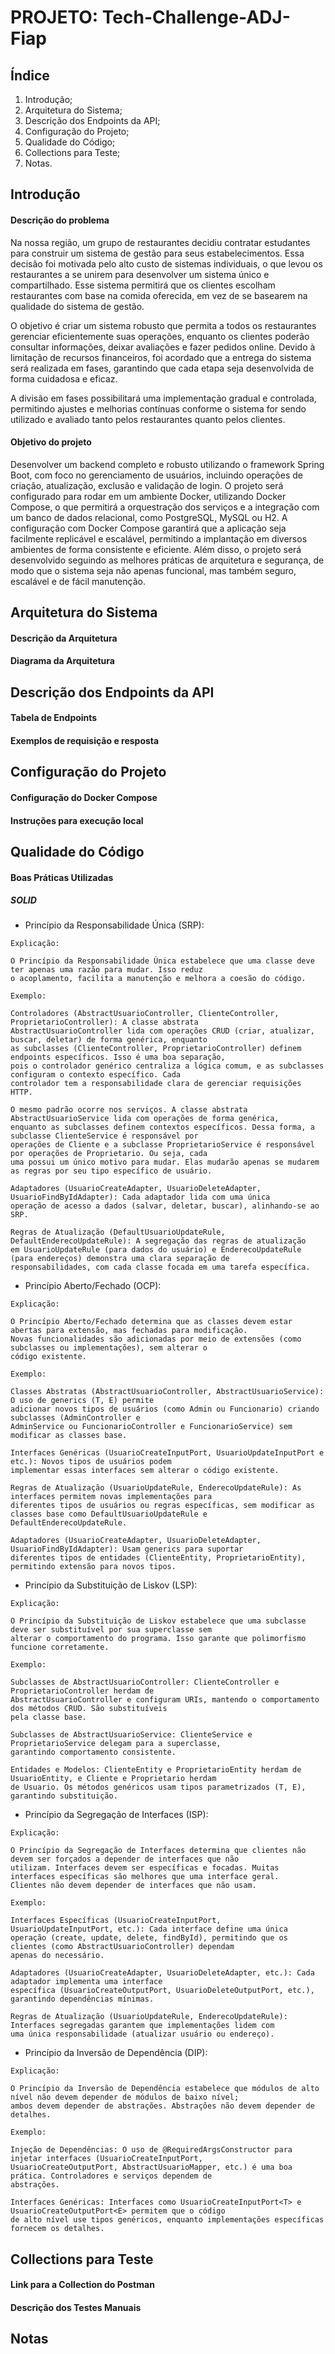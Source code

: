 # PROJETO: Tech-Challenge-ADJ-Fiap


## Índice
1. Introdução;
2. Arquitetura do Sistema;
3. Descrição dos Endpoints da API;
4. Configuração do Projeto;
5. Qualidade do Código;
6. Collections para Teste;
7. Notas.


## Introdução

#### Descrição do problema

Na nossa região, um grupo de restaurantes decidiu contratar estudantes
para construir um sistema de gestão para seus estabelecimentos. Essa decisão
foi motivada pelo alto custo de sistemas individuais, o que levou os restaurantes
a se unirem para desenvolver um sistema único e compartilhado. Esse sistema
permitirá que os clientes escolham restaurantes com base na comida oferecida,
em vez de se basearem na qualidade do sistema de gestão.

O objetivo é criar um sistema robusto que permita a todos os restaurantes
gerenciar eficientemente suas operações, enquanto os clientes poderão
consultar informações, deixar avaliações e fazer pedidos online. Devido à
limitação de recursos financeiros, foi acordado que a entrega do sistema será
realizada em fases, garantindo que cada etapa seja desenvolvida de forma
cuidadosa e eficaz.

A divisão em fases possibilitará uma implementação gradual e controlada,
permitindo ajustes e melhorias contínuas conforme o sistema for sendo utilizado
e avaliado tanto pelos restaurantes quanto pelos clientes.

#### Objetivo do projeto

Desenvolver um backend completo e robusto utilizando o framework
Spring Boot, com foco no gerenciamento de usuários, incluindo operações de
criação, atualização, exclusão e validação de login. O projeto será configurado
para rodar em um ambiente Docker, utilizando Docker Compose, o que permitirá
a orquestração dos serviços e a integração com um banco de dados relacional,
como PostgreSQL, MySQL ou H2. A configuração com Docker Compose
garantirá que a aplicação seja facilmente replicável e escalável, permitindo a
implantação em diversos ambientes de forma consistente e eficiente. Além disso,
o projeto será desenvolvido seguindo as melhores práticas de arquitetura e
segurança, de modo que o sistema seja não apenas funcional, mas também
seguro, escalável e de fácil manutenção.


## Arquitetura do Sistema

#### Descrição da Arquitetura 

#### Diagrama da Arquitetura


## Descrição dos Endpoints da API

#### Tabela de Endpoints

#### Exemplos de requisição e resposta


## Configuração do Projeto

#### Configuração do Docker Compose

#### Instruções para execução local


## Qualidade do Código

#### Boas Práticas Utilizadas

##### SOLID
- Princípio da Responsabilidade Única (SRP):
```
Explicação: 

O Princípio da Responsabilidade Única estabelece que uma classe deve ter apenas uma razão para mudar. Isso reduz
o acoplamento, facilita a manutenção e melhora a coesão do código.

Exemplo:

Controladores (AbstractUsuarioController, ClienteController, ProprietarioController): A classe abstrata
AbstractUsuarioController lida com operações CRUD (criar, atualizar, buscar, deletar) de forma genérica, enquanto
as subclasses (ClienteController, ProprietarioController) definem endpoints específicos. Isso é uma boa separação,
pois o controlador genérico centraliza a lógica comum, e as subclasses configuram o contexto específico. Cada
controlador tem a responsabilidade clara de gerenciar requisições HTTP.

O mesmo padrão ocorre nos serviços. A classe abstrata AbstractUsuarioService lida com operações de forma genérica,
enquanto as subclasses definem contextos específicos. Dessa forma, a subclasse ClienteService é responsável por
operações de Cliente e a subclasse ProprietarioService é responsável por operações de Proprietario. Ou seja, cada
uma possui um único motivo para mudar. Elas mudarão apenas se mudarem as regras por seu tipo específico de usuário.

Adaptadores (UsuarioCreateAdapter, UsuarioDeleteAdapter, UsuarioFindByIdAdapter): Cada adaptador lida com uma única
operação de acesso a dados (salvar, deletar, buscar), alinhando-se ao SRP.

Regras de Atualização (DefaultUsuarioUpdateRule, DefaultEnderecoUpdateRule): A segregação das regras de atualização
em UsuarioUpdateRule (para dados do usuário) e EnderecoUpdateRule (para endereços) demonstra uma clara separação de
responsabilidades, com cada classe focada em uma tarefa específica.

```
- Princípio Aberto/Fechado (OCP):
```
Explicação:

O Princípio Aberto/Fechado determina que as classes devem estar abertas para extensão, mas fechadas para modificação.
Novas funcionalidades são adicionadas por meio de extensões (como subclasses ou implementações), sem alterar o
código existente.

Exemplo:

Classes Abstratas (AbstractUsuarioController, AbstractUsuarioService): O uso de generics (T, E) permite
adicionar novos tipos de usuários (como Admin ou Funcionario) criando subclasses (AdminController e
AdminService ou FuncionarioController e FuncionarioService) sem modificar as classes base.

Interfaces Genéricas (UsuarioCreateInputPort, UsuarioUpdateInputPort e etc.): Novos tipos de usuários podem
implementar essas interfaces sem alterar o código existente.

Regras de Atualização (UsuarioUpdateRule, EnderecoUpdateRule): As interfaces permitem novas implementações para
diferentes tipos de usuários ou regras específicas, sem modificar as classes base como DefaultUsuarioUpdateRule e
DefaultEnderecoUpdateRule.

Adaptadores (UsuarioCreateAdapter, UsuarioDeleteAdapter, UsuarioFindByIdAdapter): Usam generics para suportar
diferentes tipos de entidades (ClienteEntity, ProprietarioEntity), permitindo extensão para novos tipos.

```
- Princípio da Substituição de Liskov (LSP):
```
Explicação:

O Princípio da Substituição de Liskov estabelece que uma subclasse deve ser substituível por sua superclasse sem
alterar o comportamento do programa. Isso garante que polimorfismo funcione corretamente.

Exemplo:

Subclasses de AbstractUsuarioController: ClienteController e ProprietarioController herdam de
AbstractUsuarioController e configuram URIs, mantendo o comportamento dos métodos CRUD. São substituíveis
pela classe base.

Subclasses de AbstractUsuarioService: ClienteService e ProprietarioService delegam para a superclasse,
garantindo comportamento consistente.

Entidades e Modelos: ClienteEntity e ProprietarioEntity herdam de UsuarioEntity, e Cliente e Proprietario herdam
de Usuario. Os métodos genéricos usam tipos parametrizados (T, E), garantindo substituição.

```
- Princípio da Segregação de Interfaces (ISP):
```
Explicação:

O Princípio da Segregação de Interfaces determina que clientes não devem ser forçados a depender de interfaces que não
utilizam. Interfaces devem ser específicas e focadas. Muitas interfaces específicas são melhores que uma interface geral.
Clientes não devem depender de interfaces que não usam.

Exemplo:

Interfaces Específicas (UsuarioCreateInputPort, UsuarioUpdateInputPort, etc.): Cada interface define uma única
operação (create, update, delete, findById), permitindo que os clientes (como AbstractUsuarioController) dependam
apenas do necessário.

Adaptadores (UsuarioCreateAdapter, UsuarioDeleteAdapter, etc.): Cada adaptador implementa uma interface
específica (UsuarioCreateOutputPort, UsuarioDeleteOutputPort, etc.), garantindo dependências mínimas.

Regras de Atualização (UsuarioUpdateRule, EnderecoUpdateRule): Interfaces segregadas garantem que implementações lidem com
uma única responsabilidade (atualizar usuário ou endereço).

```
- Princípio da Inversão de Dependência (DIP):
```
Explicação:

O Princípio da Inversão de Dependência estabelece que módulos de alto nível não devem depender de módulos de baixo nível;
ambos devem depender de abstrações. Abstrações não devem depender de detalhes.

Exemplo:

Injeção de Dependências: O uso de @RequiredArgsConstructor para injetar interfaces (UsuarioCreateInputPort,
UsuarioCreateOutputPort, AbstractUsuarioMapper, etc.) é uma boa prática. Controladores e serviços dependem de
abstrações.

Interfaces Genéricas: Interfaces como UsuarioCreateInputPort<T> e UsuarioCreateOutputPort<E> permitem que o código
de alto nível use tipos genéricos, enquanto implementações específicas fornecem os detalhes.

```


## Collections para Teste

#### Link para a Collection do Postman

#### Descrição dos Testes Manuais


## Notas
